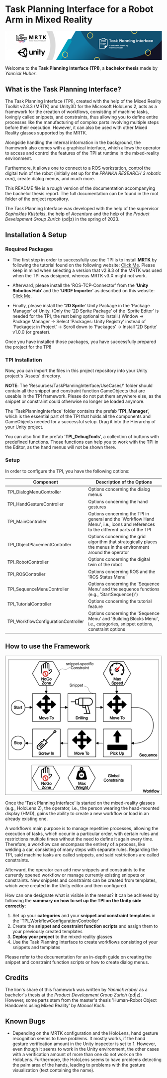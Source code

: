 # Task Planning Interface for a Robot Arm in Mixed Reality

![Header of the Task Planning Interface](Textures/MainController_header.png)

Welcome to the **Task Planning Interface (TPI)**, a **bachelor thesis** made by *Yannick Huber*.

## What is the Task Planning Interface?

The Task Planning Interface (TPI), created with the help of the Mixed Reality Toolkit v2.8.3 (MRTK) and Unity3D for the Microsoft HoloLens 2, acts as a framework for the creation of workflows, consisting of machine tasks, lovingly called snippets, and constraints, thus allowing you to define entire processes like the manufacturing of complex parts involving multiple steps before their execution. However, it can also be used with other Mixed Reality glasses supported by the MRTK.

Alongside handling the internal information in the background, the framework also comes with a graphical interface, which allows the operator to access and control the features of the TPI at runtime in the mixed-reality environment.

Furthermore, it allows one to connect to a ROS workstation, control the digital twin of the robot (initially set up for the *FRANKA RESEARCH 3 robotic arm*), create dialog menus, and much more.

This README file is a rough version of the documentation accompanying the bachelor thesis report. The full documentation can be found in the root folder of the project repository.

The Task Planning Interface was developed with the help of the supervisor *Sophokles Ktistakis*, the help of *Accenture* and the help of the *Product Development Group Zurich* (pd|z) in the spring of 2023.

## Installation & Setup

### Required Packages

- The first step in order to successfully use the TPI is to install **MRTK** by following the tutorial found on the following website: [Click Me](https://learn.microsoft.com/en-us/training/modules/learn-mrtk-tutorials/1-3-exercise-configure-unity-for-windows-mixed-reality?ns-enrollment-type=learningpath&ns-enrollment-id=learn.azure.beginner-hololens-2-tutorials). Please keep in mind when selecting a version that v2.8.3 of the MRTK was used when the TPI was designed, whereas MRTK v3.X might not work.

- Afterward, please install the ’ROS-TCP-Connector’ from the ’**Unity Robotics Hub**’ and the ’**URDF Importer**’ as described on this website: [Click Me](https://github.com/Unity-Technologies/Unity-Robotics-Hub/blob/main/tutorials/quick_setup.md).

- Finally, please install the '**2D Sprite**' Unity Package in the ’Package Manager’ of Unity. (Only the ’2D Sprite Package’ of the ’Sprite Editor’ is needed for the TPI, the rest being optional to install.) Window → Package Manager → Select ’Packages: Unity Registry’ instead of ’Packages: in Project’ → Scroll down to ’Packages’ → Install ’2D Sprite’ v1.0.0 (or greater).

Once you have installed those packages, you have successfully prepared the project for the TPI!

### TPI Installation

Now, you can import the files in this project repository into your Unity project's 'Assets' directory.

**NOTE**: The 'Resources/TaskPlanningInterface/UseCases/' folder should contain all the snippet and constraint function GameObjects that are useable in the TPI framework. Please do not put them anywhere else, as the snippet or constraint could otherwise no longer be loaded anymore.

The 'TaskPlanningInterface' folder contains the prefab ’**TPI_Manager**’, which is the essential part of the TPI that holds all the components and GameObjects needed for a successful setup. Drag it into the Hierarchy of your Unity project.

You can also find the prefab '**TPI_DebugTools**', a collection of buttons with predefined functions. Those functions can help you to work with the TPI in the Editor, as the hand menus will not be shown there.

### Setup

In order to configure the TPI, you have the following options:

| Component                      | Description of the Options                                                                                                      |
|--------------------------------|---------------------------------------------------------------------------------------------------------------------------------|
| TPI_DialogMenuController      | Options concerning the dialog menus                                                                                             |
| TPI_HandGestureController     | Options concerning the hand gestures                                                                                            |
| TPI_MainController            | Options concerning the TPI in general and the 'Workflow Hand Menu', i.e., icons and references to the different parts of the TPI |
| TPI_ObjectPlacementController | Options concerning the grid algorithm that strategically places the menus in the environment around the operator |
| TPI_RobotController           | Options concerning the digital twin of the robot                                                                                |
| TPI_ROSController             | Options concerning ROS and the 'ROS Status Menu'                                                                                |
| TPI_SequenceMenuController    | Options concerning the 'Sequence Menu' and the sequence functions (e.g., 'StartSequence()')                                      |
| TPI_TutorialController        | Options concerning the tutorial feature                                                                                         |
| TPI_WorkflowConfigurationController        | Options concerning the 'Sequence Menu' and 'Building Blocks Menu', i.e., categories, snippet options, constraint options |


## How to use the Framework

![Figure showing an example setup of a workflow to first drill a hole, then pick up a screw and finally screw it in.](Textures/workflowExample.png)

Once the ’Task Planning Interface’ is started on the mixed-reality glasses (e.g., HoloLens 2), the operator, i.e., the person wearing the head-mounted display (HMD), gains the ability to create a new workflow or load in an already existing one.

A workflow’s main purpose is to manage repetitive processes, allowing the execution of tasks, which occur in a particular order, with certain rules and restrictions multiple times without the need to define it again every time.
Therefore, a workflow can encompass the entirety of a process, like welding a car, consisting of many steps with separate rules. Regarding the TPI, said machine tasks are called snippets, and said restrictions are called constraints.

Afterward, the operator can add new snippets and constraints to the currently opened workflow or manage currently existing snippets or constraints. New snippets and constraints can be created from templates, which were created in the Unity editor and then configured.

How can one designate what is visible in the menus? It can be achieved by following the **summary on how to set up the TPI on the Unity side correctly:**

1. Set up your **categories** and your **snippet and constraint templates** in the 'TPI_WorkflowConfigurationController'
2. Create the **snippet and constraint function scripts** and assign them to your previously created templates
3. **Deploy your project** to the mixed-reality glasses
4. Use the Task Planning Interface to create workflows consisting of your snippets and templates

Please refer to the documentation for an in-depth guide on creating the snippet and constraint function scripts or how to create dialog menus.

## Credits

The lion's share of this framework was written by *Yannick Huber* as a bachelor's thesis at the *Product Development Group Zurich* (pd|z). However, some parts stem from the master's thesis 'Human-Robot Object Handovers using Mixed Reality' by *Manuel Koch*.

## Known Bugs

- Depending on the MRTK configuration and the HoloLens, hand gesture recognition seems to have problems. It mostly works, if the hand gesture verification amount in the Unity inspector is set to 1. However, even though it seems to work in the Unity environment, the other cases with a verification amount of more than one do not work on the HoloLens. Furthermore, the HoloLens seems to have problems detecting the palm area of the hands, leading to problems with the gesture visualization (text containing the name). 